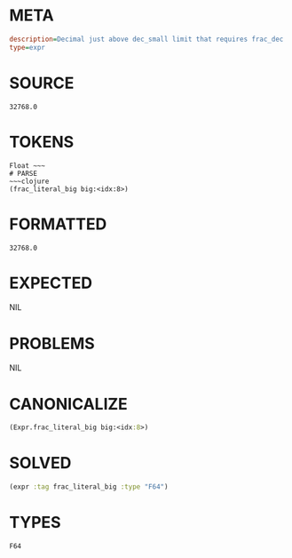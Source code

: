 # META
~~~ini
description=Decimal just above dec_small limit that requires frac_dec
type=expr
~~~
# SOURCE
~~~roc
32768.0
~~~
# TOKENS
~~~text
Float ~~~
# PARSE
~~~clojure
(frac_literal_big big:<idx:8>)
~~~
# FORMATTED
~~~roc
32768.0
~~~
# EXPECTED
NIL
# PROBLEMS
NIL
# CANONICALIZE
~~~clojure
(Expr.frac_literal_big big:<idx:8>)
~~~
# SOLVED
~~~clojure
(expr :tag frac_literal_big :type "F64")
~~~
# TYPES
~~~roc
F64
~~~

